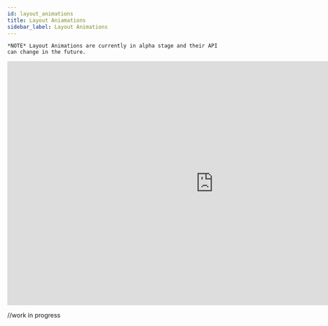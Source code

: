 ```yaml
---
id: layout_animations
title: Layout Aniamations
sidebar_label: Layout Animations
---
```


    *NOTE* Layout Animations are currently in alpha stage and their API can change in the future.

<iframe width="940px" height="557px"
    src="https://www.youtube.com/watch?v=6UXfS6FI674" 
    frameborder="0" 
    allow="accelerometer; autoplay; encrypted-media; gyroscope; picture-in-picture" 
    allowfullscreen>
</iframe>

//work in progress